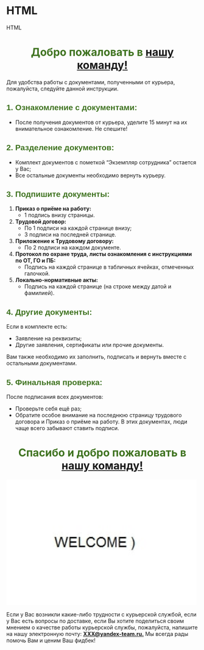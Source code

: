 # HTML
HTML


<h1 style="color: #3f7320;text-align: center;">Добро пожаловать в <a style="font-weight: bold;" target="_blank" rel="nofollow noopener" href="https://ya.ru/">нашу команду!</a> </h1>
<p>Для удобства работы с документами, полученными от курьера, пожалуйста, следуйте данной инструкции.</p>
<h2 style="color: #3f7320; font-family: Arial">1. Ознакомление с документами:</h2>
<ul>
<li>После получения документов от курьера, уделите 15 минут на их внимательное ознакомление. Не спешите!</li>
</ul>
<h2 style="color: #3f7320; font-family: Arial">2. Разделение документов:</h2>
<ul>
<li>Комплект документов с пометкой &ldquo;Экземпляр сотрудника&rdquo; остается у Вас;</li>
<li>Все остальные документы необходимо вернуть курьеру.</li>
</ul>
<h2 style="color: #3f7320; font-family: Arial">3. Подпишите документы:</h2>
<ol>
<li><strong>Приказ о приёме на работу:</strong>
<ul>
<li>1 подпись внизу страницы.</li>
</ul>
</li>
<li><strong>Трудовой договор:</strong>
<ul>
<li>По 1 подписи на каждой странице внизу;</li>
<li>3 подписи на последней странице.</li>
</ul>
</li>
<li><strong>Приложение к Трудовому договору:</strong>
<ul>
<li>По 2 подписи на каждом документе.</li>
</ul>
</li>
<li><strong>Протокол по охране труда, листы ознакомления с инструкциями по ОТ, ГО и ПБ:</strong>
<ul>
<li>Подпись на каждой странице в табличных ячейках, отмеченных галочкой.</li>
</ul>
</li>
<li><strong>Локально-нормативные акты:</strong>
<ul>
<li>Подпись на каждой странице (на строке между датой и фамилией).</li>
</ul>
</li>
</ol>
<h2 style="color: #3f7320; font-family: Arial">4. Другие документы:</h2>
<p>Если в комплекте есть:</p>
<ul>
<li>Заявление на реквизиты;</li>
<li>Другие заявления, сертификаты или прочие документы.</li>
</ul>
<p>Вам также необходимо их заполнить, подписать и вернуть вместе с остальными документами.</p>
<h2 style="color: #3f7320; font-family: Arial">5. Финальная проверка:</h2>
<p>После подписания всех документов:</p>
<ul>
<li><span class="important">Проверьте себя ещё раз;</span></li>
<li>Обратите особое внимание на последнюю страницу трудового договора и Приказ о приёме на работу. В этих документах, люди чаще всего забывают ставить подписи.</li>
</ul>
<h1 style="color: #3f7320;text-align: center;">Спасибо и добро пожаловать в <a style="font-weight: bold;" target="_blank" rel="nofollow noopener" href="https://ya.ru/">нашу команду!</a> </h1>
 <img src="welcome.jpg" alt="Добро пожаловать в нашу компанию" width="500">
<p>Если у Вас возникли какие-либо трудности с курьерской службой, если у Вас есть вопросы по доставке, если Вы хотите поделиться своим мнением о качестве работы курьерской службы, пожалуйста, напишите на нашу электронную почту: <a style="font-weight: bold;" target="_blank" rel="nofollow noopener" href="https://ya.ru/">XXX@yandex-team.ru.</a> Мы всегда рады помочь Вам и ценим Ваш фидбек!</p>
